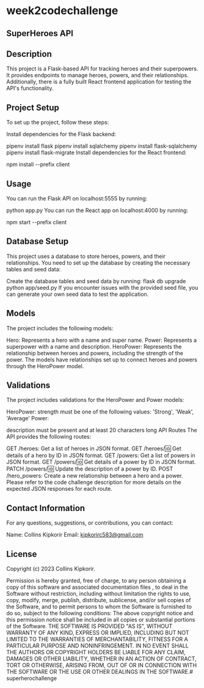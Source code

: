 # week2codechallenge

## SuperHeroes API
## Description
This project is a Flask-based API for tracking heroes and their superpowers. It provides endpoints to manage heroes, powers, and their relationships. Additionally, there is a fully built React frontend application for testing the API's functionality.

## Project Setup
To set up the project, follow these steps:

Install dependencies for the Flask backend:

 pipenv install 
 flask pipenv install
  sqlalchemy pipenv install 
  flask-sqlalchemy 
  pipenv install flask-migrate 
   Install dependencies for the React frontend:

npm install --prefix client

## Usage
You can run the Flask API on localhost:5555 by running:

 python app.py You can run the React app on localhost:4000 by running:

 npm start --prefix client

## Database Setup
This project uses a database to store heroes, powers, and their relationships. You need to set up the database by creating the necessary tables and seed data:

Create the database tables and seed data by running:
flask db upgrade python app/seed.py If you encounter issues with the provided seed file, you can generate your own seed data to test the application.

## Models
The project includes the following models:

Hero: Represents a hero with a name and super name. Power: Represents a superpower with a name and description. HeroPower: Represents the relationship between heroes and powers, including the strength of the power. The models have relationships set up to connect heroes and powers through the HeroPower model.

## Validations
The project includes validations for the HeroPower and Power models:

HeroPower:
strength must be one of the following values: 'Strong', 'Weak', 'Average' Power:

description must be present and at least 20 characters long API Routes The API provides the following routes:

GET /heroes: Get a list of heroes in JSON format. GET /heroes/🆔 Get details of a hero by ID in JSON format. GET /powers: Get a list of powers in JSON format. GET /powers/🆔 Get details of a power by ID in JSON format. PATCH /powers/🆔 Update the description of a power by ID. POST /hero_powers: Create a new relationship between a hero and a power. Please refer to the code challenge description for more details on the expected JSON responses for each route.

## Contact Information
For any questions, suggestions, or contributions, you can contact:

Name: Collins Kipkorir Email: kipkorirc583@gmail.com

## License
Copyright (c) 2023 Collins Kipkorir.

Permission is hereby granted, free of charge, to any person obtaining a copy of this software and associated documentation files , to deal in the Software without restriction, including without limitation the rights to use, copy, modify, merge, publish, distribute, sublicense, and/or sell copies of the Software, and to permit persons to whom the Software is furnished to do so, subject to the following conditions: The above copyright notice and this permission notice shall be included in all copies or substantial portions of the Software. THE SOFTWARE IS PROVIDED "AS IS", WITHOUT WARRANTY OF ANY KIND, EXPRESS OR IMPLIED, INCLUDING BUT NOT LIMITED TO THE WARRANTIES OF MERCHANTABILITY, FITNESS FOR A PARTICULAR PURPOSE AND NONINFRINGEMENT. IN NO EVENT SHALL THE AUTHORS OR COPYRIGHT HOLDERS BE LIABLE FOR ANY CLAIM, DAMAGES OR OTHER LIABILITY, WHETHER IN AN ACTION OF CONTRACT, TORT OR OTHERWISE, ARISING FROM, OUT OF OR IN CONNECTION WITH THE SOFTWARE OR THE USE OR OTHER DEALINGS IN THE SOFTWARE.# superherochallenge